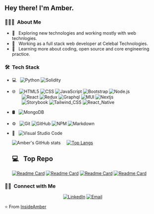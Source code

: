 <h2> Hey there! I'm Amber.</h2>

<h3> 👨🏻‍💻 &nbsp;About Me </h3>

- 🤔 &nbsp; Exploring new technologies and working mostly with web technlogies.
- 💼 &nbsp; Working as a full stack web developer at Celebal Technologies.
- 🌱 &nbsp; Learning more about coding, open source and core engineering practice.

<h3> 🛠 &nbsp;Tech Stack</h3>

- 💻 &nbsp; 
  ![Python](https://img.shields.io/badge/-Python-333333?style=flat&logo=python)
  ![Solidity](https://img.shields.io/badge/Solidity-333333?style=flat&logo=solidity)
- 🌐 &nbsp;
  ![HTML5](https://img.shields.io/badge/-HTML5-333333?style=flat&logo=HTML5)
  ![CSS](https://img.shields.io/badge/-CSS-333333?style=flat&logo=CSS3&logoColor=1572B6)
  ![JavaScript](https://img.shields.io/badge/-JavaScript-333333?style=flat&logo=javascript)
  ![Bootstrap](https://img.shields.io/badge/-Bootstrap-333333?style=flat&logo=bootstrap&logoColor=563D7C)
  ![Node.js](https://img.shields.io/badge/-Node.js-333333?style=flat&logo=node.js)
  <br/> &nbsp; &nbsp; &nbsp; &nbsp;
  ![React](https://img.shields.io/badge/-React-333333?style=flat&logo=react)
  ![Redux](https://img.shields.io/badge/-Redux-333333?style=flat&logo=redux)
  ![Graphql](https://img.shields.io/badge/-Graphql-333333?style=flat&logo=graphql)
  ![MUI](https://img.shields.io/badge/MUI-333333?style=flat&logo=mui)
  ![Nextjs](https://img.shields.io/badge/Next.js-333333?style=flat&logo=nextdotjs)
  <br/> &nbsp; &nbsp; &nbsp; &nbsp;
  ![Storybook](https://img.shields.io/badge/Storybook-333333?style=flat&logo=storybook)
  ![Tailwind_CSS](https://img.shields.io/badge/Tailwind_CSS-333333?style=flat&logo=tailwind-css)
  ![React_Native](https://img.shields.io/badge/React_Native-333333?style=flat&logo=react)
- 🛢 &nbsp;
  ![MongoDB](https://img.shields.io/badge/-MongoDB-333333?style=flat&logo=mongodb)
- ⚙️ &nbsp;
  ![Git](https://img.shields.io/badge/-Git-333333?style=flat&logo=git)
  ![GitHub](https://img.shields.io/badge/-GitHub-333333?style=flat&logo=github)
  ![NPM](https://img.shields.io/badge/npm-333333?style=flat&logo=npm)
  ![Markdown](https://img.shields.io/badge/-Markdown-333333?style=flat&logo=markdown)
- 🔧 &nbsp;
  ![Visual Studio Code](https://img.shields.io/badge/-Visual%20Studio%20Code-333333?style=flat&logo=visual-studio-code&logoColor=007ACC)
  <br/>

  ![Amber's GitHub stats](https://github-readme-stats-ud4x.vercel.app/api?username=InsideAmber&show_icons=true&theme=radical) &nbsp; &nbsp;
  [![Top Langs](https://github-readme-stats-ud4x.vercel.app/api/top-langs/?username=InsideAmber&layout=compact&theme=radical)](https://github.com/InsideAmber/github-readme-stats)  
  <h2> 💻 &nbsp; Top Repo</h2>
  
   [![Readme Card](https://github-readme-stats-ud4x.vercel.app/api/pin/?username=InsideAmber&theme=radical&repo=Goalsetter-Project)](https://github.com/InsideAmber/Goalsetter-Project)
   [![Readme Card](https://github-readme-stats-ud4x.vercel.app/api/pin/?username=InsideAmber&theme=radical&repo=Memories-Project)](https://github.com/InsideAmber/Memories-Project)
   [![Readme Card](https://github-readme-stats-ud4x.vercel.app/api/pin/?username=InsideAmber&theme=radical&repo=Project-Management)](https://github.com/InsideAmber/Project-Management)
   [![Readme Card](https://github-readme-stats-ud4x.vercel.app/api/pin/?username=InsideAmber&theme=radical&repo=react-tree)](https://github.com/InsideAmber/react-tree)
  <br/>

<h3> 🤝🏻 &nbsp;Connect with Me </h3>

<p align="center">
<a href="https://www.linkedin.com/in/amber-khan-4947051b3/"><img alt="LinkedIn" src="https://img.shields.io/badge/LinkedIn-Amber%20Khan-blue?style=flat-square&logo=linkedin"></a>
<a href="mailto:khanamber093@gmail.com"><img alt="Email" src="https://img.shields.io/badge/Email-khanamber093@gmail.com-blue?style=flat-square&logo=gmail"></a>
</p>

⭐️ From [InsideAmber](https://github.com/InsideAmber)
